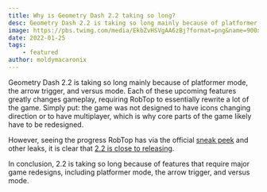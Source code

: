 ```yaml
---
title: Why is Geometry Dash 2.2 taking so long?
desc: Geometry Dash 2.2 is taking so long mainly because of platformer mode, the arrow trigger, and versus mode.
image: https://pbs.twimg.com/media/EkbZvHSVgAA6zBj?format=png&name=900x900
date: 2022-01-25
tags:
    - featured
author: moldymacaronix
---
```


Geometry Dash 2.2 is taking so long mainly because of platformer mode, the arrow trigger, and versus mode. Each of these upcoming features greatly changes gameplay, requiring RobTop to essentially rewrite a lot of the game. Simply put: the game was not designed to have icons changing direction or to have multiplayer, which is why core parts of the game likely have to be redesigned.

However, seeing the progress RobTop has via the official [sneak peek]() and other leaks, it is clear that [2.2 is close to releasing](/posts/2-2-release-date/).

In conclusion, 2.2 is taking so long because of features that require major game redesigns, including platformer mode, the arrow trigger, and versus mode.